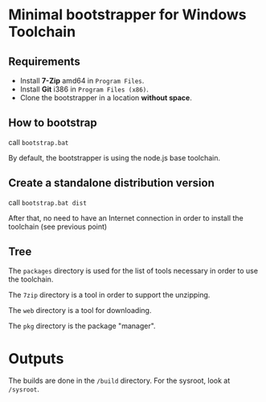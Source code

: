 # Minimal bootstrapper for Windows Toolchain

## Requirements

 - Install **7-Zip** amd64 in `Program Files`.
 - Install **Git** i386 in `Program Files (x86)`.
 - Clone the bootstrapper in a location **without space**.

## How to bootstrap

call `bootstrap.bat`

By default, the bootstrapper is using the node.js base toolchain.


## Create a standalone distribution version
 
call `bootstrap.bat dist`

After that, no need to have an Internet connection in order to install the toolchain (see previous point)


## Tree

The `packages` directory is used for the list of tools necessary in order
to use the toolchain.

The `7zip` directory is a tool in order to support the unzipping.

The `web` directory is a tool for downloading.

The `pkg` directory is the package "manager".

# Outputs

The builds are done in the `/build` directory. For the sysroot, look at
`/sysroot`.
